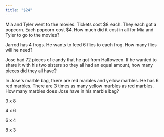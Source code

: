 ```yaml
---
title: "$24"
---
```

Mia and Tyler went to the movies. Tickets cost $8 each. They each got a popcorn. Each popcorn cost $4. How much did it cost in all for Mia and Tyler to go to the movies?

Jarrod has 4 frogs. He wants to feed 6 flies to each frog. How many flies will he need?

Jose had 72 pieces of candy that he got from Halloween. If he wanted to share it with his two sisters so they all had an equal amount, how many pieces did they all have?

In Jose's marble bag, there are red marbles and yellow marbles. He has 6 red marbles. There are 3 times as many yellow marbles as red marbles. How many marbles does Jose have in his marble bag?

3 x 8

4 x 6

6 x 4

8 x 3

